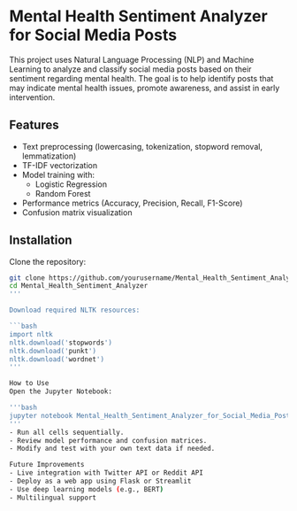 # Mental Health Sentiment Analyzer for Social Media Posts

This project uses Natural Language Processing (NLP) and Machine Learning to analyze and classify social media posts based on their sentiment regarding mental health.
The goal is to help identify posts that may indicate mental health issues, promote awareness, and assist in early intervention.


## Features

- Text preprocessing (lowercasing, tokenization, stopword removal, lemmatization)
- TF-IDF vectorization
- Model training with:
  - Logistic Regression
  - Random Forest
- Performance metrics (Accuracy, Precision, Recall, F1-Score)
- Confusion matrix visualization

## Installation

Clone the repository:

```bash
git clone https://github.com/yourusername/Mental_Health_Sentiment_Analyzer.git
cd Mental_Health_Sentiment_Analyzer
'''

Download required NLTK resources:

```bash
import nltk
nltk.download('stopwords')
nltk.download('punkt')
nltk.download('wordnet')
'''

How to Use
Open the Jupyter Notebook:

'''bash
jupyter notebook Mental_Health_Sentiment_Analyzer_for_Social_Media_Posts.ipynb
'''
- Run all cells sequentially.
- Review model performance and confusion matrices.
- Modify and test with your own text data if needed.

Future Improvements
- Live integration with Twitter API or Reddit API
- Deploy as a web app using Flask or Streamlit
- Use deep learning models (e.g., BERT)
- Multilingual support
